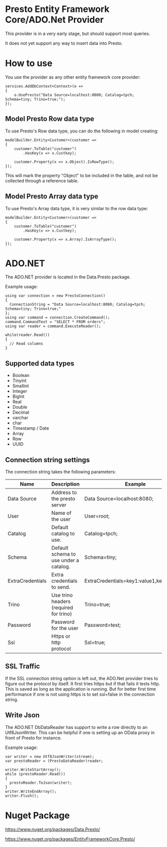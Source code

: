 # Presto Entity Framework Core/ADO.Net Provider

This provider is in a very early stage, but should support most queries.

It does not yet support any way to insert data into Presto.

# How to use

You use the provider as any other entity framework core provider:

```
services.AddDbContext<Context>(o =>
{
    o.UsePresto("Data Source=localhost:8080; Catalog=tpch; Schema=tiny; Trino=true;");
});
```

## Model Presto Row data type

To use Presto's Row data type, you can do the following in model creating:

```
modelBuilder.Entity<Customer>(customer =>
{
    customer.ToTable("customer")
        .HasKey(x => x.Custkey);

    customer.Property(x => x.Object).IsRowType();
});
```

This will mark the property "Object" to be included in the table, and not be collected through a reference table.

## Model Presto Array data type

To use Presto's Array data type, it is very similar to the row data type:

```
modelBuilder.Entity<Customer>(customer =>
{
    customer.ToTable("customer")
        .HasKey(x => x.Custkey);

    customer.Property(x => x.Array).IsArrayType();
});
```

# ADO.NET

The ADO.NET provider is located in the Data.Presto package.

Example usage:

```
using var connection = new PrestoConnection()
{
  ConnectionString = "Data Source=localhost:8080; Catalog=tpch; Schema=tiny; Trino=true;"
};
using var command = connection.CreateCommand();
command.CommandText = "SELECT * FROM orders";
using var reader = command.ExecuteReader();

while(reader.Read())
{
  // Read columns
}
```

## Supported data types

* Boolean
* Tinyint
* Smallint
* Integer
* BigInt
* Real
* Double
* Decimal
* varchar
* char
* Timestamp / Date
* Array
* Row
* UUID


## Connection string settings

The connection string takes the following parameters:

| Name             | Description                            | Example                                   |
| ---------------- | -------------------------------------- | ----------------------------------------- |
| Data Source      | Address to the presto server           | Data Source=localhost:8080;               |
| User             | Name of the user                       | User=root;                                |
| Catalog          | Default catalog to use.                | Catalog=tpch;                             |
| Schema           | Default schema to use under a catalog. | Schema=tiny;                              |
| ExtraCredentials | Extra credentials to send.             | ExtraCredentials=key1:value1,key2:value2; |
| Trino            | Use trino headers (required for trino) | Trino=true;                               |
| Password         | Password for the user                  | Password=test;                            |
| Ssl		       | Https or http protocol				 	| Ssl=true;									|			

## SSL Traffic

If the SSL connection string option is left out, the ADO.Net provider tries to figure out the protocol by itself.
It first tries https but if that fails it tests http. This is saved as long as the application is running.
But for better first time performance if one is not using https is to set ssl=false in the connection string.

## Write Json

The ADO.NET DbDataReader has support to write a row directly to an Utf8JsonWriter.
This can be helpful if one is setting up an OData proxy in front of Presto for instance.

Example usage:

```
var writer = new Utf8JsonWriter(stream);
var prestoReader = (PrestoDataReader)reader;

writer.WriteStartArray();
while (prestoReader.Read())
{
  prestoReader.ToJson(writer);
}
writer.WriteEndArray();
writer.Flush();
```

# Nuget Package

https://www.nuget.org/packages/Data.Presto/

https://www.nuget.org/packages/EntityFrameworkCore.Presto/
